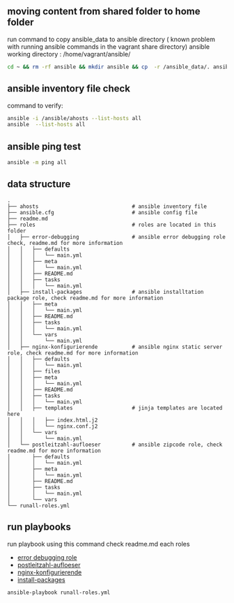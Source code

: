 ## moving content from shared folder to home folder

run command to copy ansible_data to ansible directory ( known problem with running ansible commands in the vagrant share directory)
ansible working directory :  /home/vagrant/ansible/

```sh
cd ~ && rm -rf ansible && mkdir ansible && cp  -r /ansible_data/. ansible && cd ansible

```

## ansible inventory file check

command to verify: 
```sh
ansible -i /ansible/ahosts --list-hosts all
ansible  --list-hosts all

```
## ansible ping test

```sh
ansible -m ping all

```

## data structure

```tree
.
├── ahosts                              # ansible inventory file
├── ansible.cfg                         # ansible config file
├── readme.md
├── roles                               # roles are located in this folder
│   ├── error-debugging                 # ansible error debugging role check, readme.md for more information
│   │   ├── defaults
│   │   │   └── main.yml                
│   │   ├── meta
│   │   │   └── main.yml
│   │   ├── README.md
│   │   ├── tasks
│   │   │   └── main.yml
│   ├── install-packages                # ansible installtation package role, check readme.md for more information
│   │   ├── meta
│   │   │   └── main.yml
│   │   ├── README.md
│   │   ├── tasks
│   │   │   └── main.yml
│   │   └── vars
│   │       └── main.yml
│   ├── nginx-konfigurierende           # ansible nginx static server role, check readme.md for more information
│   │   ├── defaults
│   │   │   └── main.yml
│   │   ├── files
│   │   ├── meta
│   │   │   └── main.yml
│   │   ├── README.md
│   │   ├── tasks
│   │   │   └── main.yml
│   │   ├── templates                   # jinja templates are located here
│   │   │   ├── index.html.j2           
│   │   │   └── nginx.conf.j2
│   │   └── vars
│   │       └── main.yml
│   └── postleitzahl-aufloeser          # ansible zipcode role, check readme.md for more information
│       ├── defaults
│       │   └── main.yml
│       ├── meta
│       │   └── main.yml
│       ├── README.md
│       ├── tasks
│       │   └── main.yml
│       └── vars
└── runall-roles.yml
```

## run playbooks

run playbook using this command check readme.md each roles

* [error debugging role](roles/error-debugging/)
* [postleitzahl-aufloeser](roles/postleitzahl-aufloeser/)
* [nginx-konfigurierende](roles/nginx-konfigurierende/)
* [install-packages](roles/install-packages/)


```sh
ansible-playbook runall-roles.yml 
```
